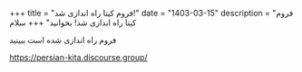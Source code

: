 +++
title = "فروم کیتا راه اندازی شد!"
date = "1403-03-15"
description = "فروم کیتا راه اندازی شد! بخوانید"
+++
سلام 

فروم راه اندازی شده است ببینید

https://persian-kita.discourse.group/

